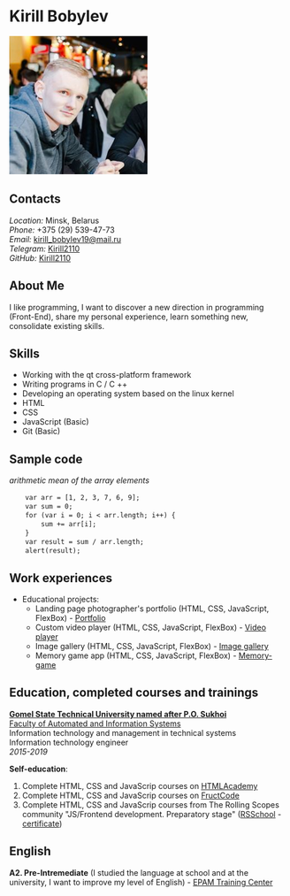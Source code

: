 # Kirill Bobylev
![My foto](my-foto.jpg)
## Contacts
*Location:* Minsk, Belarus\
*Phone:* +375 (29) 539-47-73\
*Email:* kirill_bobylev19@mail.ru\
*Telegram:* [Kirill2110](https://t.me/kirill2110)\
*GitHub:* [Kirill2110](https://github.com/Kirill2110)
## About Me
I like programming, I want to discover a new direction in programming (Front-End), share my personal experience, learn something new, consolidate existing skills.
## Skills
* Working with the qt cross-platform framework
* Writing programs in C / C ++
* Developing an operating system based on the linux kernel
* HTML
* CSS
* JavaScript (Basic)
* Git (Basic)
## Sample code
*arithmetic mean of the array elements*
```
    var arr = [1, 2, 3, 7, 6, 9];
    var sum = 0;
    for (var i = 0; i < arr.length; i++) {
	    sum += arr[i];
    }
    var result = sum / arr.length;
    alert(result);
```
## Work experiences
* Educational projects:
    * Landing page photographer's portfolio (HTML, CSS, JavaScript, FlexBox) - [Portfolio](https://rolling-scopes-school.github.io/kirill2110-JSFEPRESCHOOL/portfolio/)
    * Custom video player (HTML, CSS, JavaScript, FlexBox) - [Video player](https://rolling-scopes-school.github.io/kirill2110-JSFEPRESCHOOL/custom-video/)
    * Image gallery (HTML, CSS, JavaScript, FlexBox) - [Image gallery](https://rolling-scopes-school.github.io/kirill2110-JSFEPRESCHOOL/image-galery/)
    * Memory game app (HTML, CSS, JavaScript, FlexBox) - [Memory-game](https://rolling-scopes-school.github.io/kirill2110-JSFEPRESCHOOL/memory-game/)
## Education, completed courses and trainings
[**Gomel State Technical University named after P.O. Sukhoi**](https://www.gstu.by/)\
[Faculty of Automated and Information Systems](https://fais.gstu.by/)\
Information technology and management in technical systems\
Information technology engineer\
*2015-2019*

**Self-education**:
1. Complete HTML, CSS and JavaScrip courses on [HTMLAcademy](https://htmlacademy.ru)
2. Complete HTML, CSS and JavaScrip courses on [FructCode](https://fructcode.com/ru)
3. Complete HTML, CSS and JavaScrip courses from The Rolling Scopes community "JS/Frontend development. Preparatory stage" ([RSSchool](https://rs.school/js/) - [certificate](https://app.rs.school/certificate/ad19zlyi))
## English
**A2. Pre-Intremediate** (I studied the language at school and at the university, I want to improve my level of English) - [EPAM Training Center](https://www.training.by/#!/Home?lang=ru)